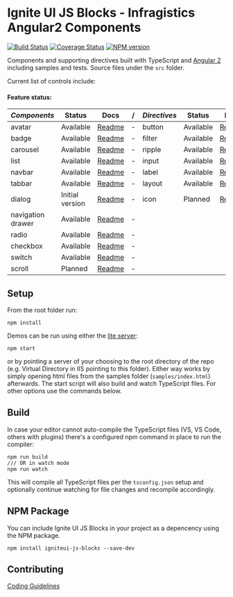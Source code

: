 # Ignite UI JS Blocks -  Infragistics Angular2 Components

[![Build Status](https://travis-ci.org/Infragistics/igniteui-js-blocks.svg?branch=master)](https://travis-ci.org/Infragistics/igniteui-js-blocks)
[![Coverage Status](https://coveralls.io/repos/github/Infragistics/igniteui-js-blocks/badge.svg?branch=master)](https://coveralls.io/github/Infragistics/igniteui-js-blocks?branch=master)
[![NPM version](https://img.shields.io/npm/v/zero-blocks.svg?style=flat)](https://www.npmjs.com/package/zero-blocks)

Components and supporting directives built with TypeScript and [Angular 2](https://angular.io/)
including samples and tests. Source files under the `src` folder.

Current list of controls include:


#### Feature status:

| *Components*      | Status              | Docs                                                     |/| *Directives*      | Status        | Docs                                                      |
|-------------------|---------------------|----------------------------------------------------------|-|-------------------|---------------|-----------------------------------------------------------|
| avatar            |           Available | [Readme](https://github.com/IgniteUI/igniteui-js-blocks) |-| button            |     Available | [Readme](https://github.com/IgniteUI/igniteui-js-blocks)  |
| badge             |           Available | [Readme](https://github.com/IgniteUI/igniteui-js-blocks) |-| filter            |     Available | [Readme](https://github.com/IgniteUI/igniteui-js-blocks)  |
| carousel          |           Available | [Readme](https://github.com/IgniteUI/igniteui-js-blocks) |-| ripple            |     Available | [Readme](https://github.com/IgniteUI/igniteui-js-blocks)  |
| list              |           Available | [Readme](https://github.com/IgniteUI/igniteui-js-blocks) |-| input             |     Available | [Readme](https://github.com/IgniteUI/igniteui-js-blocks)  |
| navbar            |           Available | [Readme](https://github.com/IgniteUI/igniteui-js-blocks) |-| label             |     Available | [Readme](https://github.com/IgniteUI/igniteui-js-blocks)  |
| tabbar            |           Available | [Readme](https://github.com/IgniteUI/igniteui-js-blocks) |-| layout            |     Available | [Readme](https://github.com/IgniteUI/igniteui-js-blocks)  |
| dialog            |     Initial version | [Readme](https://github.com/IgniteUI/igniteui-js-blocks) |-| icon              |       Planned | [Readme](https://github.com/IgniteUI/igniteui-js-blocks)  |
| navigation drawer |           Available | [Readme](https://github.com/IgniteUI/igniteui-js-blocks) |-|                   |               |                                                           |
| radio             |           Available | [Readme](https://github.com/IgniteUI/igniteui-js-blocks) |-|                   |               |                                                           |
| checkbox          |           Available | [Readme](https://github.com/IgniteUI/igniteui-js-blocks) |-|                   |               |                                                           |
| switch            |           Available | [Readme](https://github.com/IgniteUI/igniteui-js-blocks) |-|                   |               |                                                           |
| scroll            |             Planned | [Readme](https://github.com/IgniteUI/igniteui-js-blocks) |-|                   |               |                                                           |



## Setup
From the root folder run:

```
npm install
```

Demos can be run using either the [lite server](https://github.com/johnpapa/lite-server):
```
npm start
```
or by pointing a server of your choosing to the root directory of the repo (e.g. Virtual Directory in IIS pointing to this folder).
Either way works by simply opening html files from the samples folder (`samples/index.html`) afterwards.
The start script will also build and watch TypeScript files. For other options use the commands below.

## Build

In case your editor cannot auto-compile the TypeScript files (VS, VS Code, others with plugins)
there's a configured npm command in place to run the compiler:
```
npm run build
/// OR in watch mode
npm run watch
```
This will compile all TypeScript files per the `tsconfig.json` setup and optionally continue watching for
file changes and recompile accordingly.

## NPM Package

You can include Ignite UI JS Blocks in your project as a depencency using the NPM package.

`npm install igniteui-js-blocks --save-dev`

## Contributing
[Coding Guidelines](../../wiki/Coding-guidelines-for-Zero-Blocks)


